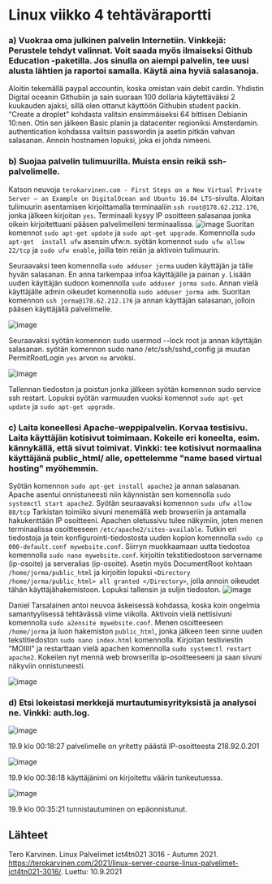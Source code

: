 # Linux viikko 4 tehtäväraportti

### a) Vuokraa oma julkinen palvelin Internetiin. Vinkkejä: Perustele tehdyt valinnat. Voit saada myös ilmaiseksi Github Education -paketilla. Jos sinulla on aiempi palvelin, tee uusi alusta lähtien ja raportoi samalla. Käytä aina hyviä salasanoja.

Aloitin tekemällä paypal accountin, koska omistan vain debit cardin. Yhdistin Digital oceanin Githubiin ja sain suoraan 100 dollaria käytettäväksi 2 kuukauden ajaksi, sillä olen ottanut käyttöön Githubin student packin. "Create a droplet" kohdasta valitsin ensimmäiseksi 64 bittisen Debianin 10:nen. Otin sen jälkeen Basic planin ja datacenter regioniksi Amsterdamin. authentication kohdassa valitsin passwordin ja asetin pitkän vahvan salasanan. Annoin hostnamen lopuksi, joka ei johda nimeeni.

### b) Suojaa palvelin tulimuurilla. Muista ensin reikä ssh-palvelimelle.

Katson neuvoja `terokarvinen.com - First Steps on a New Virtual Private Server – an Example on DigitalOcean and Ubuntu 16.04 LTS`-sivulta. Aloitan tulimuurin asentamisen kirjoittamalla terminaaliin `ssh root@178.62.212.176`, jonka jälkeen kirjoitan `yes`. Terminaali kysyy IP osoitteen salasanaa jonka oikein kirjoitettuani pääsen palvelimelleni terminaalissa.
![image](https://user-images.githubusercontent.com/78149945/133263667-c894095f-77f4-47a2-9f7a-8652fbb36858.png)
Suoritan komennot `sudo apt-get update` ja `sudo apt-get upgrade`. Komennolla `sudo apt-get 
install ufw` asensin ufw:n. syötän komennot `sudo ufw allow 22/tcp` ja `sudo ufw enable`, joilla tein reiän ja aktivoin tulimuurin.

Seuraavaksi teen komennolla `sudo adduser jorma` uuden käyttäjän ja tälle hyvän salasanan. En anna tarkempaa infoa käyttäjälle ja painan `y`. Lisään uuden käyttäjän sudoon komennolla `sudo adduser jorma sudo`. Annan vielä käyttäjälle admin oikeudet komennolla `sudo adduser jorma adm`. Suoritan komennon `ssh jorma@178.62.212.176` ja annan käyttäjän salasanan, jolloin pääsen käyttäjällä palvelimelle. 

![image](https://user-images.githubusercontent.com/78149945/133277153-66fc3345-ed16-48fd-9bd9-b5fffb0f3dcd.png)

Seuraavaksi syötän komennon sudo usermod --lock root ja annan käyttäjän salasanan. syötän komennon sudo nano /etc/ssh/sshd_config ja muutan PermitRootLogin `yes` arvon `no` arvoksi.

![image](https://user-images.githubusercontent.com/78149945/133278927-f1b447ac-a688-434a-ae07-e0ede9f57f49.png)

Tallennan tiedoston ja poistun jonka jälkeen syötän komennon sudo service ssh restart. Lopuksi syötän varmuuden vuoksi komennot `sudo apt-get update` ja `sudo apt-get upgrade`.

### c) Laita koneellesi Apache-weppipalvelin. Korvaa testisivu. Laita käyttäjän kotisivut toimimaan. Kokeile eri koneelta, esim. kännykällä, että sivut toimivat. Vinkki: tee kotisivut normaalina käyttäjänä public_html/ alle, opettelemme "name based virtual hosting" myöhemmin.

Syötän komennon `sudo apt-get install apache2` ja annan salasanan. Apache asentui onnistuneesti niin käynnistän sen komennolla `sudo systemctl start apache2`. Syötän seuraavaksi komennon `sudo ufw allow 88/tcp` Tarkistan toimiiko sivuni menemällä web browseriin ja antamalla hakukenttään IP osoitteeni. Apachen oletussivu tulee näkymiin, joten menen terminaalissa osoitteeseen `/etc/apache2/sites-available`. Tutkin eri tiedostoja ja tein konfigurointi-tiedostosta uuden kopion komennolla `sudo cp 000-default.conf mywebsite.conf`. Siirryn muokkaamaan uutta tiedostoa komennolla `sudo nano mywebsite.conf`. kirjoitin tekstitiedostoon servername (ip-osoite) ja serveralias (ip-osoite). Asetin myös DocumentRoot kohtaan `/home/jorma/public_html` ja kirjoitin lopuksi `<Directory /home/jorma/public_html> all granted </Directory>`, jolla annoin oikeudet tähän käyttäjähakemistoon. Lopuksi tallensin ja suljin tiedoston. 
![image](https://user-images.githubusercontent.com/78149945/133593957-c09ab77e-9f59-426e-82ea-ac73f665b58a.png)

Daniel Tarsalainen antoi neuvoa äskeisessä kohdassa, koska koin ongelmia samantyylisessä tehtävässä viime viikolla. Aktivoin vielä nettisivuni komennolla `sudo a2ensite mywebsite.conf`. Menen osoitteeseen `/home/jorma` ja luon hakemiston `public_html`, jonka jälkeen teen sinne uuden tekstitiedoston `sudo nano index.html` komennolla. Kirjoitan testiviestin "MOIIII" ja restarttaan vielä apachen komennolla `sudo systemctl restart apache2`. Kokeilen nyt mennä web browserilla ip-osoitteeseeni ja saan sivuni näkyviin onnistuneesti.

![image](https://user-images.githubusercontent.com/78149945/133594917-2e47c816-f354-4cb9-9439-f7dc464e649d.png)

### d) Etsi lokeistasi merkkejä murtautumisyrityksistä ja analysoi ne. Vinkki: auth.log.

![image](https://user-images.githubusercontent.com/78149945/133932782-892bef37-d805-4dc7-a8da-8bc92164f62d.png)

19.9 klo 00:18:27 palvelimelle on yritetty päästä IP-osoitteesta 218.92.0.201

![image](https://user-images.githubusercontent.com/78149945/133932912-0ae42289-ca15-4ea0-b200-06f1c490494d.png)

19.9 klo 00:38:18 käyttäjänimi on kirjoitettu väärin tunkeutuessa.

![image](https://user-images.githubusercontent.com/78149945/133932830-d99d714c-617a-48ec-9b3f-3e49713c2b78.png)

19.9 klo 00:35:21 tunnistautuminen on epäonnistunut. 


## Lähteet

Tero Karvinen. Linux Palvelimet ict4tn021 3016 - Autumn 2021. https://terokarvinen.com/2021/linux-server-course-linux-palvelimet-ict4tn021-3016/. Luettu: 10.9.2021




